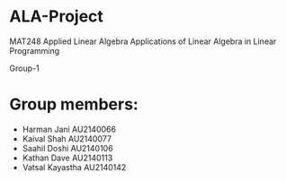 # ALA-Project
MAT248 Applied Linear Algebra
Applications of Linear Algebra in Linear Programming

Group-1 
# Group members:
- Harman Jani AU2140066
- Kaival Shah AU2140077
- Saahil Doshi AU2140106
- Kathan Dave AU2140113
- Vatsal Kayastha AU2140142

